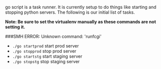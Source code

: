 go script is a task runner. It is currently setup to do things like starting and stopping python servers. The following is our initial list of tasks.

**Note: Be sure to set the virtualenv manually as these commands are not setting it.**

###SMH  ERROR:  Unknown command: 'runfcgi'

- `./go startprod` start prod server
- `./go stopprod` stop prod server
- `./go startstg` start staging server
- `./go stopstg` stop staging server
